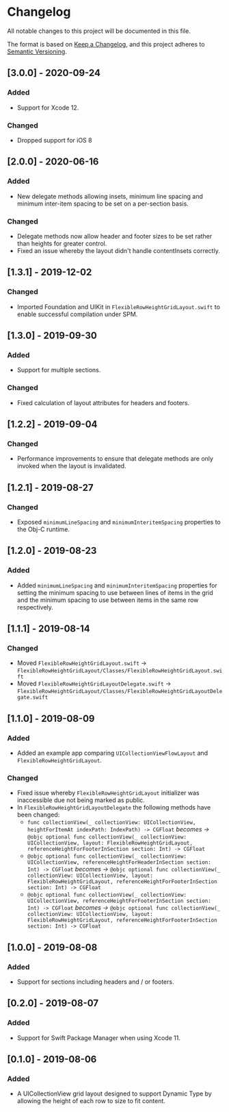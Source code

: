 # Changelog
All notable changes to this project will be documented in this file.

The format is based on [Keep a Changelog](https://keepachangelog.com/en/1.0.0/),
and this project adheres to [Semantic Versioning](https://semver.org/spec/v2.0.0.html).

## [3.0.0] - 2020-09-24
### Added
- Support for Xcode 12.

### Changed
- Dropped support for iOS 8

## [2.0.0] - 2020-06-16
### Added
- New delegate methods allowing insets, minimum line spacing and minimum inter-item spacing to be set on a per-section basis.

### Changed
- Delegate methods now allow header and footer sizes to be set rather than heights for greater control.
- Fixed an issue whereby the layout didn't handle contentInsets correctly.

## [1.3.1] - 2019-12-02
### Changed
- Imported Foundation and UIKit in `FlexibleRowHeightGridLayout.swift`  to enable successful compilation under SPM.

## [1.3.0] - 2019-09-30
### Added
- Support for multiple sections.
### Changed
- Fixed calculation of layout attributes for headers and footers.

## [1.2.2] - 2019-09-04
### Changed
- Performance improvements to ensure that delegate methods are only invoked when the layout is invalidated.

## [1.2.1] - 2019-08-27
### Changed
- Exposed `minimumLineSpacing` and `minimumInteritemSpacing` properties to the Obj-C runtime.

## [1.2.0] - 2019-08-23
### Added
- Added `minimumLineSpacing` and `minimumInteritemSpacing` properties for setting the minimum spacing to use between lines of items in the grid and the minimum spacing to use between items in the same row respectively.

## [1.1.1] - 2019-08-14
### Changed
- Moved `FlexibleRowHeightGridLayout.swift` -> `FlexibleRowHeightGridLayout/Classes/FlexibleRowHeightGridLayout.swift`
- Moved `FlexibleRowHeightGridLayoutDelegate.swift` -> `FlexibleRowHeightGridLayout/Classes/FlexibleRowHeightGridLayoutDelegate.swift`

## [1.1.0] - 2019-08-09
### Added
- Added an example app comparing `UICollectionViewFlowLayout` and `FlexibleRowHeightGridLayout`.

### Changed
- Fixed issue whereby `FlexibleRowHeightGridLayout` initializer was inaccessible due not being marked as public.
- In `FlexibleRowHeightGridLayoutDelegate` the following methods have been changed:
	- `func collectionView(_ collectionView: UICollectionView, heightForItemAt indexPath: IndexPath) -> CGFloat` *becomes ->* `@objc optional func collectionView(_ collectionView: UICollectionView, layout: FlexibleRowHeightGridLayout, referenceHeightForFooterInSection section: Int) -> CGFloat`
	- `@objc optional func collectionView(_ collectionView: UICollectionView, referenceHeightForHeaderInSection section: Int) -> CGFloat` *becomes ->* `@objc optional func collectionView(_ collectionView: UICollectionView, layout: FlexibleRowHeightGridLayout, referenceHeightForFooterInSection section: Int) -> CGFloat`
	- `@objc optional func collectionView(_ collectionView: UICollectionView, referenceHeightForFooterInSection section: Int) -> CGFloat` *becomes ->* `@objc optional func collectionView(_ collectionView: UICollectionView, layout: FlexibleRowHeightGridLayout, referenceHeightForFooterInSection section: Int) -> CGFloat`

## [1.0.0] - 2019-08-08
### Added
- Support for sections including headers and / or footers.

## [0.2.0] - 2019-08-07
### Added
- Support for Swift Package Manager when using Xcode 11.

## [0.1.0] - 2019-08-06
### Added
- A UICollectionView grid layout designed to support Dynamic Type by allowing the height of each row to size to fit content.

